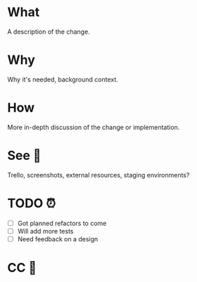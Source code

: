 <!-- This template is **just a guide**, delete any and all parts which you don't need! -->

# What

A description of the change.

# Why

Why it's needed, background context.

# How

More in-depth discussion of the change or implementation.

# See 👀

Trello, screenshots, external resources, staging environments?

# TODO ⏰

- [ ] Got planned refactors to come
- [ ] Will add more tests
- [ ] Need feedback on a design

# CC 🌮
